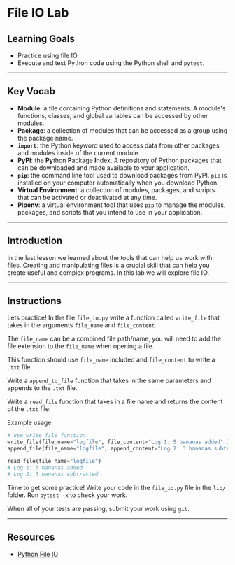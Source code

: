 # File IO Lab

## Learning Goals

- Practice using file IO.
- Execute and test Python code using the Python shell and `pytest`.

***

## Key Vocab

- **Module**: a file containing Python definitions and statements. A module's
functions, classes, and global variables can be accessed by other modules.
- **Package**: a collection of modules that can be accessed as a group using
the package name.
- **`import`**: the Python keyword used to access data from other packages and
modules inside of the current module.
- **PyPI**: the **Py**thon **P**ackage **I**ndex. A repository of Python
packages that can be downloaded and made available to your application.
- **`pip`**: the command line tool used to download packages from PyPI. `pip`
is installed on your computer automatically when you download Python.
- **Virtual Environment**: a collection of modules, packages, and scripts that
can be activated or deactivated at any time.
- **Pipenv**: a virtual environment tool that uses `pip` to manage the modules,
packages, and scripts that you intend to use in your application.

***

## Introduction

In the last lesson we learned about the tools that can help us work
with files. Creating and manipulating files is a crucial skill that can
help you create useful and complex programs. In this lab we will explore
file IO.

***

## Instructions

Lets practice! In the file `file_io.py` write a function called `write_file` that takes in the arguments `file_name` and `file_content`.

The `file_name` can be a combined file path/name, you will need to add the file extension
to the `file_name` when opening a file.

This function should use `file_name`  included and `file_content` to write a `.txt`
file.

Write a `append_to_file` function that takes in the same parameters and
appends to the `.txt` file.

Write a `read_file` function that takes in a file name and  returns the
 content of the `.txt` file.

Example usage:

```py
# use write_file function. 
write_file(file_name="logfile", file_content="Log 1: 5 bananas added" )
append_file(file_name="logfile", append_content="Log 2: 3 bananas subtracted")

read_file(file_name="logfile")
# Log 1: 5 bananas added
# Log 2: 3 bananas subtracted
```

Time to get some practice! Write your code in the `file_io.py` file in the
`lib/` folder. Run `pytest -x` to check your work.

When all of your tests are passing, submit your work using `git`.

***

## Resources

- [Python File IO](https://docs.python.org/3/tutorial/inputoutput.html#reading-and-writing-files)
